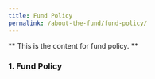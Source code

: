 ```yaml
---
title: Fund Policy
permalink: /about-the-fund/fund-policy/
---
```


** This is the content for fund policy. **  


### 1. Fund Policy

